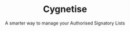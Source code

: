 ---
layout: project
tag: featured

title: Cygnetise
subtitle: A smarter way to manage your Authorised Signatory Lists
industry: Legal
technology: Ethereum
deliverables: Blockchain-based authorised signatory list

summary: Cygnetise is a decentralised digital platform built on the blockchain that solves the pain of managing your Authorised Signatory Lists, making it secure and efficient.

challenge: 
    <p class="body--bold">Organisations usually have an authorised signatory database, where only individuals on the list have the authority to sign off invoice payments, contracts and other legal documents on behalf of their department or organisation as a whole.</p>
    <p>Currently, most authorised signatory databases are paper-based and are handled manually, where thousands of man hours are wasted every year in compiling, scanning, distributing and updating the lists. Cygnetise wanted to change that by automating the process for a more transparent and efficient way to handle the authorised signatory database suited for all organisations.</p>
    <p>Besides the fact that paper-based lists are time and effort consuming, the lack of reconciliation and live updates opens up many possibilities of fraud, as signatories that are no longer authorised can provide signed documents that are harder to verify.</p>

delivery:
    <p>Applied Blockchain proposed decentralising control and building the authorised signatory database on a private blockchain.</p>
    <p>Applied Blockchain delivered an end-to-end solution from ground-up, where the signatory lists are managed and shared via a smart blockchain contract. The platform was designed to reduce admin work for the user, and to simplify collating and editing of the database.</p>

example:
    '<p class="body--bold">The platform enables the following:</p>
    <ul>
    <li>Clients are able to create new signatory lists within minutes, and adding/removing individuals to multiple lists is a click-of-a-button away.</li>
    <li>A full, immutable audit trail shows what was changed and by whom – in real-time.</li>
    <li>Data is stored in a secure, private blockchain. </li>
    <li>The application makes managing external access to the signatory lists simple and GDPR compliant.</li>
    </ul>'

results:
    Cygnetise’s successful implementation of their product to enterprises and startups has made processes more efficient, transparent and cost-effective.

results-content:
    <div class="results__item image-inline__item col--2">
        <img src="/resources/images/icons/project/cygnetise/icon-cog.svg" alt="" class="results__image image-inline__image">
        <p class="body--bold">Transparency</p>
    </div>
    <div class="results__item image-inline__item col--2">
        <img src="/resources/images/icons/project/cygnetise/icon-coin.svg" alt="" class="results__image image-inline__image">
        <p class="body--bold">Enhanced security</p>
    </div>
    <div class="results__item image-inline__item col--2">
        <img src="/resources/images/icons/project/cygnetise/icon-lock.svg" alt="" class="results__image image-inline__image">
        <p class="body--bold">Improved traceability</p>
    </div>
    <div class="results__item image-inline__item col--2">
        <img src="/resources/images/icons/project/cygnetise/icon-security.svg" alt="" class="results__image image-inline__image">
        <p class="body--bold">Speed and Efficiency</p>
    </div>
    <div class="results__item image-inline__item col--2">
        <img src="/resources/images/icons/project/cygnetise/icon-traceability.svg" alt="" class="results__image image-inline__image">
        <p class="body--bold">Reduced costs</p>
    </div>
    <div class="results__item image-inline__item col--2">
        <img src="/resources/images/icons/project/cygnetise/icon-transparency.svg" alt="" class="results__image image-inline__image">
        <p class="body--bold">Fraud mitigation</p>
    </div>

---